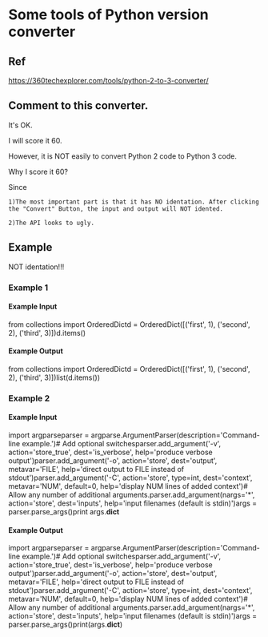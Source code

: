 # Some tools of Python version converter
## Ref
https://360techexplorer.com/tools/python-2-to-3-converter/

## Comment to this converter.
It's OK.

I will score it 60.

However, it is NOT easily to convert Python 2 code to Python 3 code.

Why I score it 60?

Since 
  
    1)The most important part is that it has NO identation. After clicking the "Convert" Button, the input and output will NOT idented.
    
    2)The API looks to ugly.


## Example
NOT identation!!!

### Example 1
#### Example Input 
from collections import OrderedDictd = OrderedDict([('first', 1),   ('second', 2),       ('third', 3)])d.items()

#### Example Output

from collections import OrderedDictd = OrderedDict([('first', 1),   ('second', 2),       ('third', 3)])list(d.items())

### Example 2
#### Example Input 
import argparseparser = argparse.ArgumentParser(description='Command-line example.')# Add optional switchesparser.add_argument('-v', action='store_true', dest='is_verbose',                    help='produce verbose output')parser.add_argument('-o', action='store', dest='output',                    metavar='FILE',                    help='direct output to FILE instead of stdout')parser.add_argument('-C', action='store', type=int, dest='context',                    metavar='NUM', default=0,                    help='display NUM lines of added context')# Allow any number of additional arguments.parser.add_argument(nargs='*', action='store', dest='inputs',                    help='input filenames (default is stdin)')args = parser.parse_args()print args.__dict__
#### Example Output
import argparseparser = argparse.ArgumentParser(description='Command-line example.')# Add optional switchesparser.add_argument('-v', action='store_true', dest='is_verbose',                    help='produce verbose output')parser.add_argument('-o', action='store', dest='output',                    metavar='FILE',                    help='direct output to FILE instead of stdout')parser.add_argument('-C', action='store', type=int, dest='context',                    metavar='NUM', default=0,                    help='display NUM lines of added context')# Allow any number of additional arguments.parser.add_argument(nargs='*', action='store', dest='inputs',                    help='input filenames (default is stdin)')args = parser.parse_args()print(args.__dict__)
